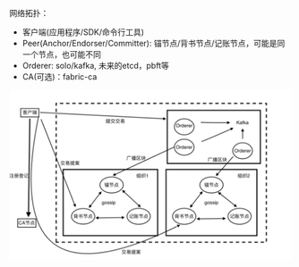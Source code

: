 网络拓扑：
* 客户端(应用程序/SDK/命令行工具)
* Peer(Anchor/Endorser/Committer): 锚节点/背书节点/记账节点，可能是同一个节点，也可能不同
* Orderer: solo/kafka, 未来的etcd，pbft等
* CA(可选)：fabric-ca

![超级账本网络拓扑](./超级账本网络拓扑.png)
